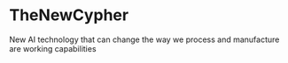 # TheNewCypher
New AI technology that can change the way we process and manufacture are working capabilities
